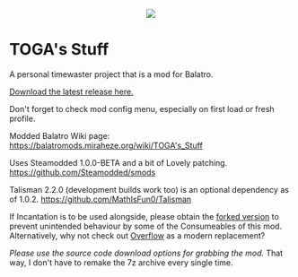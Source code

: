 <p align="center">
  <img src="https://files.catbox.moe/vo9000.png">
</p>

# TOGA's Stuff
A personal timewaster project that is a mod for Balatro.

[Download the latest release here.](https://github.com/TheOneGoofAli/TOGAPackBalatro/releases/latest)

Don't forget to check mod config menu, especially on first load or fresh profile.

Modded Balatro Wiki page:
https://balatromods.miraheze.org/wiki/TOGA's_Stuff

Uses Steamodded 1.0.0-BETA and a bit of Lovely patching.
https://github.com/Steamodded/smods

Talisman 2.2.0 (development builds work too) is an optional dependency as of 1.0.2.
https://github.com/MathIsFun0/Talisman

If Incantation is to be used alongside, please obtain the [forked version](https://github.com/TheOneGoofAli/JensBalatroCollection/tree/main/Incantation) to prevent unintended behaviour by some of the Consumeables of this mod.
Alternatively, why not check out [Overflow](https://github.com/lord-ruby/Overflow) as a modern replacement?

_Please use the source code download options for grabbing the mod._ That way, I don't have to remake the 7z archive every single time.
